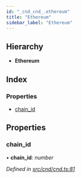 ```yaml
---
id: "_cnd_cnd_.ethereum"
title: "Ethereum"
sidebar_label: "Ethereum"
---
```


## Hierarchy

* **Ethereum**

## Index

### Properties

* [chain_id](_cnd_cnd_.ethereum.md#chain_id)

## Properties

###  chain_id

• **chain_id**: *number*

*Defined in [src/cnd/cnd.ts:81](https://github.com/comit-network/comit-js-sdk/blob/cef77e4/src/cnd/cnd.ts#L81)*
